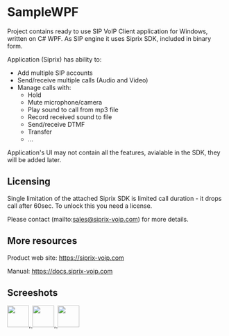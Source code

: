 # SampleWPF
Project contains ready to use SIP VoIP Client application for Windows, written on C# WPF.
As SIP engine it uses Siprix SDK, included in binary form.

Application (Siprix) has ability to:

- Add multiple SIP accounts
- Send/receive multiple calls (Audio and Video)
- Manage calls with:
   - Hold
   - Mute microphone/camera
   - Play sound to call from mp3 file
   - Record received sound to file
   - Send/receive DTMF
   - Transfer
   - ...

Application's UI may not contain all the features, avialable in the SDK, they will be added later.

## Licensing

Single limitation of the attached Siprix SDK is limited call duration - it drops call after 60sec.
To unlock this you need a license.

Please contact (mailto:sales@siprix-voip.com) for more details.

## More resources

Product web site: https://siprix-voip.com

Manual: https://docs.siprix-voip.com


## Screeshots

<a href="https://docs.siprix-voip.com/screenshots/SampleWPF-Accounts.PNG"  title="Accounts screenshot">
<img src="https://docs.siprix-voip.com/screenshots/SampleWPF-Accounts_Mini.png" width="50"></a>,<a href="https://docs.siprix-voip.com/screenshots/SampleWPF-Calls.PNG"  title="Calls screenshot">
<img src="https://docs.siprix-voip.com/screenshots/SampleWPF-Calls_Mini.png" width="50"></a>,<a href="https://docs.siprix-voip.com/screenshots/SampleWPF-Logs.PNG"  title="Logs screenshot">
<img src="https://docs.siprix-voip.com/screenshots/SampleWPF-Logs_Mini.png" width="50"></a>
